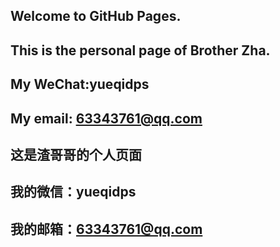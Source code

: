 ##   Welcome to GitHub Pages.

##   This is the personal page of Brother Zha. 
##   My WeChat:yueqidps
##   My email: 63343761@qq.com
##   这是渣哥哥的个人页面
##   我的微信：yueqidps
##   我的邮箱：63343761@qq.com 
<!DOCTYPE html>
<html>
<head>
<meta charset="UTF-8">
<title>Insert title here</title>
</head>
<body>
<div id="playercontainer"></div>
<script type="text/javascript" src="js/cyberplayer.js"></script>
<script type="text/javascript">
    var player = cyberplayer("playercontainer").setup({
        width: 680,
        height: 448,
        file: "http://cctvtxyh5ca.liveplay.myqcloud.com/live/cctv1_2/index.m3u8",
        autostart: true,
        stretching: "uniform",
        volume: 100,
        controls: over,
        rtmp: {
            reconnecttime: 5, // rtmp直播的重连次数
            bufferlength: 1 // 缓冲多少秒之后开始播放 默认1秒
        },
        ak: "gC4c68fZAyFKhKgjjFWIhyeNDC0V9x2n"
    });
</script>
</body>
</html>
